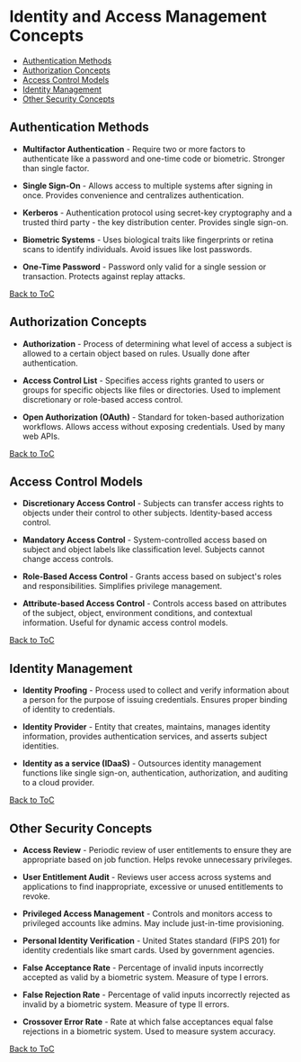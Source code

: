 # Identity and Access Management Concepts

- [Authentication Methods](#authentication-methods)
- [Authorization Concepts](#authorization-concepts)  
- [Access Control Models](#access-control-models)
- [Identity Management](#identity-management)
- [Other Security Concepts](#other-security-concepts)

## Authentication Methods

- **Multifactor Authentication** - Require two or more factors to authenticate like a password and one-time code or biometric. Stronger than single factor. 

- **Single Sign-On** - Allows access to multiple systems after signing in once. Provides convenience and centralizes authentication.

- **Kerberos** - Authentication protocol using secret-key cryptography and a trusted third party - the key distribution center. Provides single sign-on. 

- **Biometric Systems** - Uses biological traits like fingerprints or retina scans to identify individuals. Avoid issues like lost passwords.

- **One-Time Password** - Password only valid for a single session or transaction. Protects against replay attacks.

[Back to ToC](#identity-and-access-management-concepts)

## Authorization Concepts

- **Authorization** - Process of determining what level of access a subject is allowed to a certain object based on rules. Usually done after authentication.

- **Access Control List** - Specifies access rights granted to users or groups for specific objects like files or directories. Used to implement discretionary or role-based access control.

- **Open Authorization (OAuth)** - Standard for token-based authorization workflows. Allows access without exposing credentials. Used by many web APIs. 

[Back to ToC](#identity-and-access-management-concepts)

## Access Control Models  

- **Discretionary Access Control** - Subjects can transfer access rights to objects under their control to other subjects. Identity-based access control.

- **Mandatory Access Control** - System-controlled access based on subject and object labels like classification level. Subjects cannot change access controls.  

- **Role-Based Access Control** - Grants access based on subject's roles and responsibilities. Simplifies privilege management.

- **Attribute-based Access Control** - Controls access based on attributes of the subject, object, environment conditions, and contextual information. Useful for dynamic access control models.

[Back to ToC](#identity-and-access-management-concepts)

## Identity Management

- **Identity Proofing** - Process used to collect and verify information about a person for the purpose of issuing credentials. Ensures proper binding of identity to credentials.

- **Identity Provider** - Entity that creates, maintains, manages identity information, provides authentication services, and asserts subject identities.

- **Identity as a service (IDaaS)** - Outsources identity management functions like single sign-on, authentication, authorization, and auditing to a cloud provider.

[Back to ToC](#identity-and-access-management-concepts)

## Other Security Concepts

- **Access Review** - Periodic review of user entitlements to ensure they are appropriate based on job function. Helps revoke unnecessary privileges. 

- **User Entitlement Audit** - Reviews user access across systems and applications to find inappropriate, excessive or unused entitlements to revoke.

- **Privileged Access Management** - Controls and monitors access to privileged accounts like admins. May include just-in-time provisioning.

- **Personal Identity Verification** - United States standard (FIPS 201) for identity credentials like smart cards. Used by government agencies.

- **False Acceptance Rate** - Percentage of invalid inputs incorrectly accepted as valid by a biometric system. Measure of type I errors. 

- **False Rejection Rate** - Percentage of valid inputs incorrectly rejected as invalid by a biometric system. Measure of type II errors.

- **Crossover Error Rate** - Rate at which false acceptances equal false rejections in a biometric system. Used to measure system accuracy.

[Back to ToC](#identity-and-access-management-concepts)